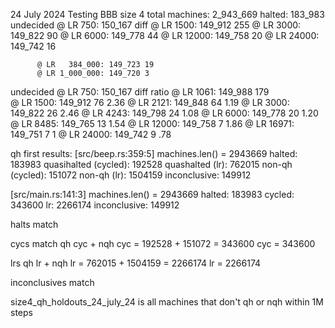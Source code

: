 24 July 2024
Testing BBB size 4
total machines: 2_943_669
halted: 183_983
undecided @ LR   750: 150_167  diff
          @ LR  1500: 149_912  255
          @ LR  3000: 149_822   90
          @ LR  6000: 149_778   44
          @ LR 12000: 149_758   20
          @ LR 24000: 149_742   16

          @ LR   384_000: 149_723 19
          @ LR 1_000_000: 149_720 3

undecided @ LR   750: 150_167  diff ratio
          @ LR  1061: 149_988  179  
          @ LR  1500: 149_912   76  2.36
          @ LR  2121: 149_848   64  1.19
          @ LR  3000: 149_822   26  2.46
          @ LR  4243: 149_798   24  1.08
          @ LR  6000: 149_778   20  1.20
          @ LR  8485: 149_765   13  1.54
          @ LR 12000: 149_758    7  1.86
          @ LR 16971: 149_751    7  1
          @ LR 24000: 149_742    9  .78


qh first results: 
[src/beep.rs:359:5] machines.len() = 2943669
halted: 183983 quasihalted (cycled): 192528 quashalted (lr): 762015
non-qh (cycled): 151072 non-qh (lr): 1504159 inconclusive: 149912

[src/main.rs:141:3] machines.len() = 2943669
halted: 183983 cycled: 343600 lr: 2266174 inconclusive: 149912

halts match

cycs match
qh cyc + nqh cyc = 192528 + 151072 = 343600
cyc = 343600

lrs 
qh lr + nqh lr = 762015 + 1504159 = 2266174
lr = 2266174

inconclusives match

size4_qh_holdouts_24_july_24 is all machines that don't qh or nqh within 1M steps